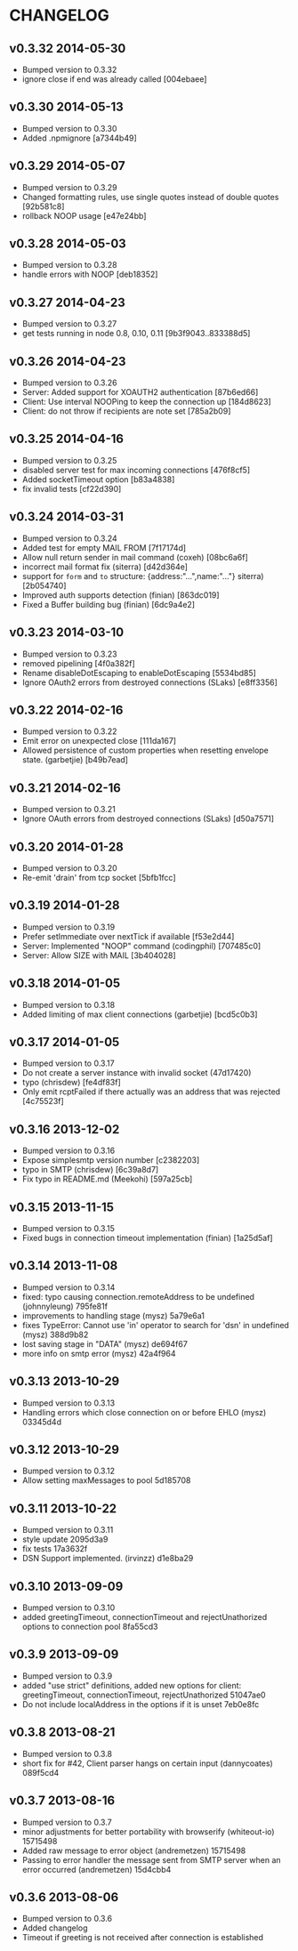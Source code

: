 # CHANGELOG

## v0.3.32 2014-05-30

  * Bumped version to 0.3.32
  * ignore close if end was already called [004ebaee]

## v0.3.30 2014-05-13

  * Bumped version to 0.3.30
  * Added .npmignore [a7344b49]

## v0.3.29 2014-05-07

  * Bumped version to 0.3.29
  * Changed formatting rules, use single quotes instead of double quotes [92b581c8]
  * rollback NOOP usage [e47e24bb]

## v0.3.28 2014-05-03

  * Bumped version to 0.3.28
  * handle errors with NOOP [deb18352]

## v0.3.27 2014-04-23

  * Bumped version to 0.3.27
  * get tests running in node 0.8, 0.10, 0.11 [9b3f9043..833388d5]

## v0.3.26 2014-04-23

  * Bumped version to 0.3.26
  * Server: Added support for XOAUTH2 authentication [87b6ed66]
  * Client: Use interval NOOPing to keep the connection up [184d8623]
  * Client: do not throw if recipients are note set [785a2b09]

## v0.3.25 2014-04-16

  * Bumped version to 0.3.25
  * disabled server test for max incoming connections [476f8cf5]
  * Added socketTimeout option [b83a4838]
  * fix invalid tests [cf22d390]

## v0.3.24 2014-03-31

  * Bumped version to 0.3.24
  * Added test for empty MAIL FROM [7f17174d]
  * Allow null return sender in mail command (coxeh) [08bc6a6f]
  * incorrect mail format fix (siterra) [d42d364e]
  * support for `form` and `to` structure: {address:"...",name:"..."} siterra) [2b054740]
  * Improved auth supports detection (finian) [863dc019]
  * Fixed a Buffer building bug (finian) [6dc9a4e2]

## v0.3.23 2014-03-10

  * Bumped version to 0.3.23
  * removed pipelining [4f0a382f]
  * Rename disableDotEscaping to enableDotEscaping [5534bd85]
  * Ignore OAuth2 errors from destroyed connections (SLaks) [e8ff3356]

## v0.3.22 2014-02-16

  * Bumped version to 0.3.22
  * Emit error on unexpected close [111da167]
  * Allowed persistence of custom properties when resetting envelope state. (garbetjie) [b49b7ead]

## v0.3.21 2014-02-16

  * Bumped version to 0.3.21
  * Ignore OAuth errors from destroyed connections (SLaks) [d50a7571]

## v0.3.20 2014-01-28

  * Bumped version to 0.3.20
  * Re-emit 'drain' from tcp socket [5bfb1fcc]

## v0.3.19 2014-01-28

  * Bumped version to 0.3.19
  * Prefer setImmediate over nextTick if available [f53e2d44]
  * Server: Implemented "NOOP" command (codingphil) [707485c0]
  * Server: Allow SIZE with MAIL [3b404028]

## v0.3.18 2014-01-05

  * Bumped version to 0.3.18
  * Added limiting of max client connections (garbetjie) [bcd5c0b3]

## v0.3.17 2014-01-05

  * Bumped version to 0.3.17
  * Do not create a server instance with invalid socket (47d17420)
  * typo (chrisdew) [fe4df83f]
  * Only emit rcptFailed if there actually was an address that was rejected [4c75523f]

## v0.3.16 2013-12-02

  * Bumped version to 0.3.16
  * Expose simplesmtp version number [c2382203]
  * typo in SMTP (chrisdew) [6c39a8d7]
  * Fix typo in README.md (Meekohi) [597a25cb]

## v0.3.15 2013-11-15

  * Bumped version to 0.3.15
  * Fixed bugs in connection timeout implementation (finian) [1a25d5af]

## v0.3.14 2013-11-08

  * Bumped version to 0.3.14
  * fixed: typo causing connection.remoteAddress to be undefined (johnnyleung) 795fe81f
  * improvements to handling stage (mysz) 5a79e6a1
  * fixes TypeError: Cannot use 'in' operator to search for 'dsn' in undefined (mysz) 388d9b82
  * lost saving stage in "DATA" (mysz) de694f67
  * more info on smtp error (mysz) 42a4f964

## v0.3.13 2013-10-29

  * Bumped version to 0.3.13
  * Handling errors which close connection on or before EHLO (mysz) 03345d4d

## v0.3.12 2013-10-29

  * Bumped version to 0.3.12
  * Allow setting maxMessages to pool 5d185708

## v0.3.11 2013-10-22

  * Bumped version to 0.3.11
  * style update 2095d3a9
  * fix tests 17a3632f
  * DSN Support implemented. (irvinzz) d1e8ba29

## v0.3.10 2013-09-09

  * Bumped version to 0.3.10
  * added greetingTimeout, connectionTimeout and rejectUnathorized options to connection pool 8fa55cd3

## v0.3.9 2013-09-09

  * Bumped version to 0.3.9
  * added "use strict" definitions, added new options for client: greetingTimeout, connectionTimeout, rejectUnathorized 51047ae0
  * Do not include localAddress in the options if it is unset 7eb0e8fc

## v0.3.8 2013-08-21

  * Bumped version to 0.3.8
  * short fix for #42, Client parser hangs on certain input (dannycoates) 089f5cd4

## v0.3.7 2013-08-16

  * Bumped version to 0.3.7
  * minor adjustments for better portability with browserify (whiteout-io) 15715498
  * Added raw message to error object (andremetzen) 15715498
  * Passing to error handler the message sent from SMTP server when an error occurred (andremetzen) 15d4cbb4

## v0.3.6 2013-08-06

  * Bumped version to 0.3.6
  * Added changelog
  * Timeout if greeting is not received after connection is established
